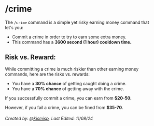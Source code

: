 # /crime

The `/crime` command is a simple yet risky earning money command that let's you:
- Commit a crime in order to try to earn some extra money.
- This command has a **3600 second (1 hour) cooldown time.**

## Risk vs. Reward:

While committing a crime is much riskier than other earning money commands, here are the risks vs. rewards:

- You have a **30% chance** of getting caught doing a crime.
- You have a **70% chance** of getting away with the crime.

If you successfully commit a crime, you can earn from **$20-50**.

However, if you fail a crime, you can be fined from **$35-70**.


###### Created by: [@kismisp](https://discordapp.com/users/1206865169846632450), Last Edited: 11/08/24
